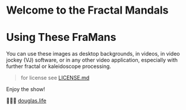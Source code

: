 # Welcome to the Fractal Mandals

# Using These FraMans 

You can use these images as desktop backgrounds, in videos, in video jockey (VJ) software, or in any other video application, especially with further fractal or kaleidoscope processing. 

> for license see [LICENSE.md](../LICENSE.md)

Enjoy the show!

👨🏻‍🎨 [douglas.life](https://douglas.life)
